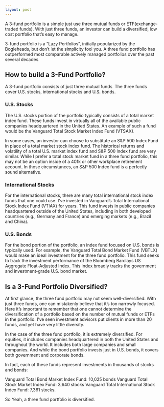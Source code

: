 ```yaml
---
layout: post
---
```


A 3-fund portfolio is a simple just use three mutual funds or ETF(exchange-traded funds). With just three funds, an investor can build a diversified, low cost portfolio that’s easy to manage.

3-fund portfolio is a “Lazy Portfolios”, initially popularized by the Bogleheads, but don’t let the simplicity fool you. A three fund portfolio has outperformed most comparable actively managed portfolios over the past several decades. 

## How to build a 3-Fund Portfolio?
A 3-fund portfolio consists of just three mutual funds. The three funds cover U.S. stocks, international stocks and U.S. bonds.

### U.S. Stocks
The U.S. stocks portion of the portfolio typically consists of a total market index fund. These funds invest in virtually all of the available public companies headquartered in the United States. An example of such a fund would be the Vanguard Total Stock Market Index Fund (VTSAX).

In some cases, an investor can choose to substitute an S&P 500 Index Fund in place of a total market stock index fund. The historical returns and volatility of a total U.S. market index fund and S&P 500 Index fund are very similar. While I prefer a total stock market fund in a three fund portfolio, this may not be an option inside of a 401k or other workplace retirement account. In those circumstances, an S&P 500 Index fund is a perfectly sound alternative. 

### International Stocks
For the international stocks, there are many total international stock index funds that one could use. I’ve invested in Vanguard’s Total International Stock Index Fund (VTIAX) for years. This fund invests in public companies headquartered outside of the United States, including in both developed countries (e.g., Germany and France)  and emerging markets (e.g., Brazil and China).

### U.S. Bonds
For the bond portion of the portfolio, an index fund focused on U.S. bonds is typically used. For example, the Vanguard Total Bond Market Fund (VBTLX) would make an ideal investment for the three fund portfolio. This fund seeks to track the investment performance of the Bloomberg Barclays US Aggregate Float-Adjusted Index.  This index broadly tracks the government and investment-grade U.S. bond market.

## Is a 3-Fund Portfolio Diversified?
At first glance, the three fund portfolio may not seem well-diversified. With just three funds, one can mistakenly believe that it’s too narrowly focused. Here it’s important to remember that one cannot determine the diversification of a portfolio based on the number of mutual funds or ETFs in the portfolio. I’ve seen investment advisors put clients in more than 20 funds, and yet have very little diversity.

In the case of the three fund portfolio, it is extremely diversified. For equities, it includes companies headquartered in both the United States and throughout the world. It includes both large companies and small companies. And while the bond portfolio invests just in U.S. bonds, it covers both government and corporate bonds. 

In fact, each of these funds represent investments in thousands of stocks and bonds:

Vanguard Total Bond Market Index Fund:  10,025 bonds
Vanguard Total Stock Market Index Fund:  3,640 stocks
Vanguard Total International Stock Index Fund:  7,361 stocks.

So Yeah, a three fund portfolio is diversified.
